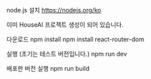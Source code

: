 node.js 설치
https://nodejs.org/ko

이미 HouseAI 프로젝트 생성이 되어 있습니다.
<!-- React + Vite로 프로젝트 생성
npm create vite@latest 프로젝트명 -- --template react -->

다운로드
npm install
npm install react-router-dom

실행 (초기는 테스트 버전입니다.)
npm run dev

배포판 버전 실행
npm run build
